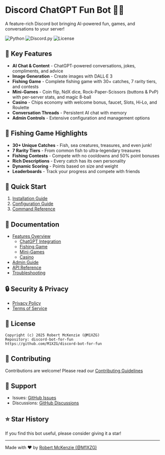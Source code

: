 # Discord ChatGPT Fun Bot 🤖✨

A feature-rich Discord bot bringing AI-powered fun, games, and conversations to your server!

![Python](https://img.shields.io/badge/python-3.10+-blue.svg)
![Discord.py](https://img.shields.io/badge/discord.py-2.0+-blue.svg)
![License](https://img.shields.io/badge/license-MIT-green.svg)

## 🌟 Key Features

- **AI Chat & Content** - ChatGPT-powered conversations, jokes, compliments, and advice
- **Image Generation** - Create images with DALL·E 3
- **Fishing Game** - Complete fishing game with 30+ catches, 7 rarity tiers, and contests
- **Mini-Games** - Coin flip, NdX dice, Rock-Paper-Scissors (buttons & PvP) with per-server stats, and magic 8-ball
- **Casino** - Chips economy with welcome bonus, faucet, Slots, Hi‑Lo, and Roulette
- **Conversation Threads** - Persistent AI chat with memory
- **Admin Controls** - Extensive configuration and management options

## 🎣 Fishing Game Highlights

- **30+ Unique Catches** - Fish, sea creatures, treasures, and even junk!
- **7 Rarity Tiers** - From common fish to ultra-legendary treasures
- **Fishing Contests** - Compete with no cooldowns and 50% point bonuses
- **Rich Descriptions** - Every catch has its own personality
- **Dynamic Scoring** - Points based on size and weight
- **Leaderboards** - Track your progress and compete with friends

## 🚀 Quick Start

1. [Installation Guide](docs/INSTALLATION.md)
2. [Configuration Guide](docs/CONFIGURATION.md)
3. [Command Reference](docs/COMMANDS.md)

## 📖 Documentation

- [Features Overview](docs/FEATURES/)
  - [ChatGPT Integration](docs/FEATURES/chatgpt.md)
  - [Fishing Game](docs/FEATURES/fishing-game.md)
  - [Mini-Games](docs/FEATURES/mini-games.md)
  - [Casino](docs/FEATURES/casino.md)
- [Admin Guide](docs/ADMIN-GUIDE.md)
- [API Reference](docs/API-REFERENCE.md)
- [Troubleshooting](docs/TROUBLESHOOTING.md)

## 🔒 Security & Privacy

- [Privacy Policy](PRIVACY_POLICY.md)
- [Terms of Service](TERMS_OF_SERVICE.md)

## 📝 License

```
Copyright (c) 2025 Robert McKenzie (@M1XZG)
Repository: discord-bot-for-fun
https://github.com/M1XZG/discord-bot-for-fun
```

## 🤝 Contributing

Contributions are welcome! Please read our [Contributing Guidelines](CONTRIBUTING.md)

## 📧 Support

- Issues: [GitHub Issues](https://github.com/M1XZG/discord-bot-for-fun/issues)
- Discussions: [GitHub Discussions](https://github.com/M1XZG/discord-bot-for-fun/discussions)

## ⭐ Star History

If you find this bot useful, please consider giving it a star!

---

Made with ❤️ by [Robert McKenzie (@M1XZG)](https://github.com/M1XZG)